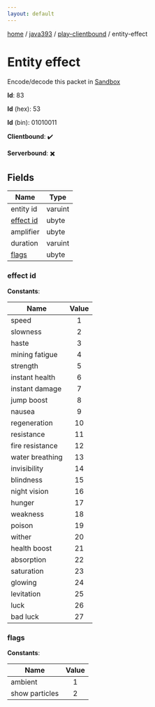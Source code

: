 ```yaml
---
layout: default
---
```


[home](/)  /  [java393](/protocol/java393)  /  [play-clientbound](/protocol/java393/play-clientbound)  /  entity-effect

# Entity effect

Encode/decode this packet in [Sandbox](../../../sandbox/java393#PlayClientbound.EntityEffect)

**Id**: 83

**Id** (hex): 53

**Id** (bin): 01010011

**Clientbound**: ✔️

**Serverbound**: ✖️

## Fields

Name | Type
---|---
entity id | varuint
[effect id](#effect-id) | ubyte
amplifier | ubyte
duration | varuint
[flags](#flags) | ubyte

### effect id

**Constants**:

Name | Value
---|:---:
speed | 1
slowness | 2
haste | 3
mining fatigue | 4
strength | 5
instant health | 6
instant damage | 7
jump boost | 8
nausea | 9
regeneration | 10
resistance | 11
fire resistance | 12
water breathing | 13
invisibility | 14
blindness | 15
night vision | 16
hunger | 17
weakness | 18
poison | 19
wither | 20
health boost | 21
absorption | 22
saturation | 23
glowing | 24
levitation | 25
luck | 26
bad luck | 27

### flags

**Constants**:

Name | Value
---|:---:
ambient | 1
show particles | 2
